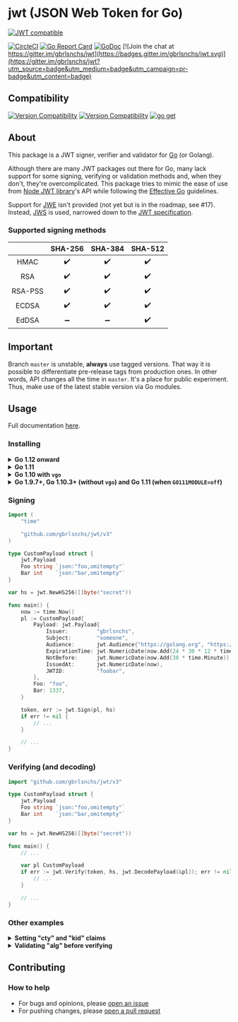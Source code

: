 # jwt (JSON Web Token for Go)
[![JWT compatible](https://jwt.io/img/badge.svg)](https://jwt.io)  

[![CircleCI](https://circleci.com/gh/gbrlsnchs/jwt.svg?style=shield)](https://circleci.com/gh/gbrlsnchs/jwt)
[![Go Report Card](https://goreportcard.com/badge/github.com/gbrlsnchs/jwt)](https://goreportcard.com/report/github.com/gbrlsnchs/jwt)
[![GoDoc](https://godoc.org/github.com/gbrlsnchs/jwt?status.svg)](https://godoc.org/github.com/gbrlsnchs/jwt)
[![Join the chat at https://gitter.im/gbrlsnchs/jwt](https://badges.gitter.im/gbrlsnchs/jwt.svg)](https://gitter.im/gbrlsnchs/jwt?utm_source=badge&utm_medium=badge&utm_campaign=pr-badge&utm_content=badge)

## Compatibility
[![Version Compatibility](https://img.shields.io/badge/go%20modules-go1.11+-5272b4.svg)](https://github.com/gbrlsnchs/jwt#installing)
[![Version Compatibility](https://img.shields.io/badge/vgo-go1.10-5272b4.svg)](https://github.com/gbrlsnchs/jwt#installing)
[![go get](https://img.shields.io/badge/go%20get-go1.9.7+,%20go1.10.3+%20and%20go1.11-5272b4.svg)](https://github.com/gbrlsnchs/jwt#installing)

## About
This package is a JWT signer, verifier and validator for [Go](https://golang.org) (or Golang).

Although there are many JWT packages out there for Go, many lack support for some signing, verifying or validation methods and, when they don't, they're overcomplicated. This package tries to mimic the ease of use from [Node JWT library](https://github.com/auth0/node-jsonwebtoken)'s API while following the [Effective Go](https://golang.org/doc/effective_go.html) guidelines.

Support for [JWE](https://tools.ietf.org/html/rfc7516) isn't provided (not yet but is in the roadmap, see #17). Instead, [JWS](https://tools.ietf.org/html/rfc7515) is used, narrowed down to the [JWT specification](https://tools.ietf.org/html/rfc7519).

### Supported signing methods
|         | SHA-256            | SHA-384            | SHA-512            |
|:-------:|:------------------:|:------------------:|:------------------:|
| HMAC    | :heavy_check_mark: | :heavy_check_mark: | :heavy_check_mark: |
| RSA     | :heavy_check_mark: | :heavy_check_mark: | :heavy_check_mark: |
| RSA-PSS | :heavy_check_mark: | :heavy_check_mark: | :heavy_check_mark: |
| ECDSA   | :heavy_check_mark: | :heavy_check_mark: | :heavy_check_mark: |
| EdDSA   | :heavy_minus_sign: | :heavy_minus_sign: | :heavy_check_mark: |

## Important
Branch `master` is unstable, **always** use tagged versions. That way it is possible to differentiate pre-release tags from production ones.
In other words, API changes all the time in `master`. It's a place for public experiment. Thus, make use of the latest stable version via Go modules.

## Usage
Full documentation [here](https://godoc.org/github.com/gbrlsnchs/jwt).

### Installing
<details><summary><b>Go 1.12 onward</b></summary>
<p>

```sh
$ go get -u github.com/gbrlsnchs/jwt/v3
```

</p>
</details>

<details><summary><b>Go 1.11</b></summary>
<p>

```sh
$ GO111MODULE=on go get -u github.com/gbrlsnchs/jwt/v3
```

</p>
</details>

<details><summary><b>Go 1.10 with <code>vgo</code></b></summary>
<p>

```sh
$ vgo get -u github.com/gbrlsnchs/jwt/v3
```

</p>
</details>

<details><summary><b>Go 1.9.7+, Go 1.10.3+ (without <code>vgo</code>) and Go 1.11 (when <code>GO111MODULE=off</code>)</b></summary>
<p>

```sh
$ go get -u github.com/gbrlsnchs/jwt/v3
```

#### Important
Your project must be inside the `GOPATH`.

</p>
</details>

### Signing
```go
import (
	"time"

	"github.com/gbrlsnchs/jwt/v3"
)

type CustomPayload struct {
	jwt.Payload
	Foo string `json:"foo,omitempty"`
	Bar int    `json:"bar,omitempty"`
}

var hs = jwt.NewHS256([]byte("secret"))

func main() {
	now := time.Now()
	pl := CustomPayload{
		Payload: jwt.Payload{
			Issuer:         "gbrlsnchs",
			Subject:        "someone",
			Audience:       jwt.Audience{"https://golang.org", "https://jwt.io"},
			ExpirationTime: jwt.NumericDate(now.Add(24 * 30 * 12 * time.Hour)),
			NotBefore:      jwt.NumericDate(now.Add(30 * time.Minute)),
			IssuedAt:       jwt.NumericDate(now),
			JWTID:          "foobar",
		},
		Foo: "foo",
		Bar: 1337,
	}

	token, err := jwt.Sign(pl, hs)
	if err != nil {
		// ...
	}

	// ...
}
```

### Verifying (and decoding)
```go
import "github.com/gbrlsnchs/jwt/v3"

type CustomPayload struct {
	jwt.Payload
	Foo string `json:"foo,omitempty"`
	Bar int    `json:"bar,omitempty"`
}

var hs = jwt.NewHS256([]byte("secret"))

func main() {
	// ...

	var pl CustomPayload
	if err := jwt.Verify(token, hs, jwt.DecodePayload(&pl)); err != nil {
		// ...
	}

	// ...
}
```

### Other examples
<details><summary><b>Setting "cty" and "kid" claims</b></summary>
<p>

```go
import (
	"time"

	"github.com/gbrlsnchs/jwt/v3"
)

var hs = jwt.NewHS256([]byte("secret"))

func main() {
	pl := jwt.Payload{
		Subject:  "gbrlsnchs",
		Issuer:   "gsr.dev",
		IssuedAt: jwt.NumericDate(time.Now()),
	}

	token, err := jwt.Sign(pl, hs, jwt.ContentType("JWT"), jwt.KeyID("my_key"))
	if err != nil {
		// ...
	}

	// ...
}
```

</p>
</details>

<details><summary><b>Validating "alg" before verifying</b></summary>
<p>

#### Without decoding the header
```go
import "github.com/gbrlsnchs/jwt/v3"

var hs = jwt.NewHS256([]byte("secret"))

func main() {
	// ...

	if err := jwt.Verify(token, hs, jwt.ValidateHeader); err != nil {
		// ...
	}

	// ...
}
```

#### Decoding the header
```go
import "github.com/gbrlsnchs/jwt/v3"

var hs = jwt.NewHS256([]byte("secret"))

func main() {
	// ...

	var hd jwt.Header
	if err := jwt.Verify(token, hs, jwt.DecodeHeader(&hd, true)); err != nil {
		// ...
	}

	// ...
}
```

</p>
</details>

## Contributing
### How to help
- For bugs and opinions, please [open an issue](https://github.com/gbrlsnchs/jwt/issues/new)
- For pushing changes, please [open a pull request](https://github.com/gbrlsnchs/jwt/compare)
